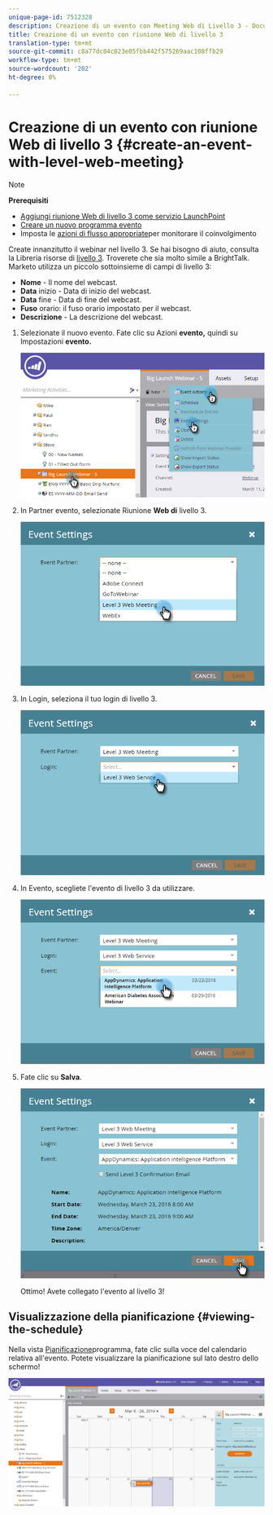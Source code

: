 ```yaml
---
unique-page-id: 7512328
description: Creazione di un evento con Meeting Web di Livello 3 - Documenti Marketo - Documentazione prodotto
title: Creazione di un evento con riunione Web di livello 3
translation-type: tm+mt
source-git-commit: c8a77dc84c023e05fbb442f575269aac108ffb29
workflow-type: tm+mt
source-wordcount: '202'
ht-degree: 0%

---
```



# Creazione di un evento con riunione Web di livello 3 {#create-an-event-with-level-web-meeting}

>[!NOTE]
>
>**Prerequisiti**
>
>* [Aggiungi riunione Web di livello 3 come servizio LaunchPoint](/help/marketo/product-docs/administration/additional-integrations/add-level-3-web-meeting-as-a-launchpoint-service.md)
>* [Creare un nuovo programma evento](/help/marketo/product-docs/demand-generation/events/understanding-events/create-a-new-event-program.md)
>* Imposta le [azioni di flusso appropriate](https://docs.marketo.com/x/k8Kt)per monitorare il coinvolgimento

>



Create innanzitutto il webinar nel livello 3. Se hai bisogno di aiuto, consulta la Libreria risorse di [livello 3](http://www.level3.com/en/resource-library/). Troverete che sia molto simile a BrightTalk.  Marketo utilizza un piccolo sottoinsieme di campi di livello 3:

* **Nome** - Il nome del webcast.
* **Data** inizio - Data di inizio del webcast.
* **Data** fine - Data di fine del webcast.
* **Fuso** orario: il fuso orario impostato per il webcast.
* **Descrizione** - La descrizione del webcast.

1. Selezionate il nuovo evento. Fate clic su Azioni **evento,** quindi su Impostazioni **evento.**

   ![](assets/image2016-3-24-15-3a40-3a39.png)

1. In Partner evento, selezionate Riunione **Web di** livello 3.

   ![](assets/image2016-3-24-15-3a42-3a10.png)

1. In Login, seleziona il tuo login di livello 3.

   ![](assets/image2016-3-24-15-3a43-3a43.png)

1. In Evento, scegliete l&#39;evento di livello 3 da utilizzare.

   ![](assets/image2016-3-24-15-3a44-3a41.png)

1. Fate clic su **Salva**.

   ![](assets/image2016-3-24-15-3a45-3a31.png)

   Ottimo! Avete collegato l&#39;evento al livello 3!

## Visualizzazione della pianificazione  {#viewing-the-schedule}

Nella vista [Pianificazione](http://docs.marketo.com/display/docs/program+schedule+view)programma, fate clic sulla voce del calendario relativa all&#39;evento. Potete visualizzare la pianificazione sul lato destro dello schermo!

![](assets/image2016-3-24-15-3a51-3a7.png)
